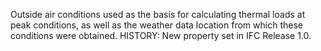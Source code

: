 ﻿Outside air conditions used as the basis for calculating thermal loads at peak conditions, as well as the weather data location from which these conditions were obtained. HISTORY: New property set in IFC Release 1.0.
